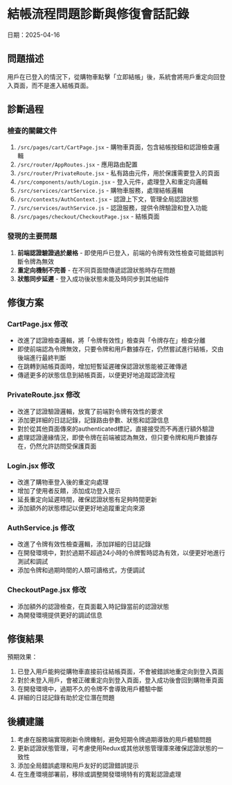 # 結帳流程問題診斷與修復會話記錄

日期：2025-04-16

## 問題描述
用戶在已登入的情況下，從購物車點擊「立即結帳」後，系統會將用戶重定向回登入頁面，而不是進入結帳頁面。

## 診斷過程

### 檢查的關鍵文件
1. `/src/pages/cart/CartPage.jsx` - 購物車頁面，包含結帳按鈕和認證檢查邏輯
2. `/src/router/AppRoutes.jsx` - 應用路由配置
3. `/src/router/PrivateRoute.jsx` - 私有路由元件，用於保護需要登入的頁面
4. `/src/components/auth/Login.jsx` - 登入元件，處理登入和重定向邏輯
5. `/src/services/cartService.js` - 購物車服務，處理結帳邏輯
6. `/src/contexts/AuthContext.jsx` - 認證上下文，管理全局認證狀態
7. `/src/services/authService.js` - 認證服務，提供令牌驗證和登入功能
8. `/src/pages/checkout/CheckoutPage.jsx` - 結帳頁面

### 發現的主要問題
1. **前端認證驗證過於嚴格** - 即使用戶已登入，前端的令牌有效性檢查可能錯誤判斷令牌為無效
2. **重定向機制不完善** - 在不同頁面間傳遞認證狀態時存在問題
3. **狀態同步延遲** - 登入成功後狀態未能及時同步到其他組件

## 修復方案

### CartPage.jsx 修改
- 改進了認證檢查邏輯，將「令牌有效性」檢查與「令牌存在」檢查分離
- 即使前端認為令牌無效，只要令牌和用戶數據存在，仍然嘗試進行結帳，交由後端進行最終判斷
- 在跳轉到結帳頁面時，增加短暫延遲確保認證狀態能被正確傳遞
- 傳遞更多的狀態信息到結帳頁面，以便更好地追蹤認證流程

### PrivateRoute.jsx 修改
- 改進了認證驗證邏輯，放寬了前端對令牌有效性的要求
- 添加更詳細的日誌記錄，記錄路由參數、狀態和認證信息
- 對於從其他頁面傳來的authenticated標記，直接接受而不再進行額外驗證
- 處理認證邊緣情況，即使令牌在前端被認為無效，但只要令牌和用戶數據存在，仍然允許訪問受保護頁面

### Login.jsx 修改
- 改進了購物車登入後的重定向處理
- 增加了使用者反饋，添加成功登入提示
- 延長重定向延遲時間，確保認證狀態有足夠時間更新
- 添加額外的狀態標記以便更好地追蹤重定向來源

### AuthService.js 修改
- 改進了令牌有效性檢查邏輯，添加詳細的日誌記錄
- 在開發環境中，對於過期不超過24小時的令牌暫時認為有效，以便更好地進行測試和調試
- 添加令牌和過期時間的人類可讀格式，方便調試

### CheckoutPage.jsx 修改
- 添加額外的認證檢查，在頁面載入時記錄當前的認證狀態
- 為開發環境提供更好的調試信息

## 修復結果

預期效果：
1. 已登入用戶能夠從購物車直接前往結帳頁面，不會被錯誤地重定向到登入頁面
2. 對於未登入用戶，會被正確重定向到登入頁面，登入成功後會回到購物車頁面
3. 在開發環境中，過期不久的令牌不會導致用戶體驗中斷
4. 詳細的日誌記錄有助於定位潛在問題

## 後續建議
1. 考慮在服務端實現刷新令牌機制，避免短期令牌過期導致的用戶體驗問題
2. 更新認證狀態管理，可考慮使用Redux或其他狀態管理庫來確保認證狀態的一致性
3. 添加全局錯誤處理和用戶友好的認證錯誤提示
4. 在生產環境部署前，移除或調整開發環境特有的寬鬆認證處理
